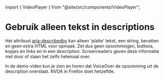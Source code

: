 <!-- @license CC0-1.0 -->

import { VideoPlayer } from "@site/src/components/VideoPlayer";

# Gebruik alleen tekst in descriptions

Het attribuut [aria-describedby](https://developer.mozilla.org/en-US/docs/Web/Accessibility/ARIA/Attributes/aria-describedby) kan alleen 'platte' tekst, een string, bevatten en geen extra HTML voor opmaak.
Zet dus geen opsommingen, buttons, kopjes en links en in een description. Screenreaders geven deze informatie niet door of slaan het zelfs helemaal over.

In de demo-video kun je zien en horen dat VoiceOver de opsomming uit de description overslaat. NVDA in Firefox doet hetzelfde.

<VideoPlayer videoId="ejiB-JSJzPE" />
